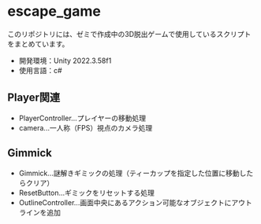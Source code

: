 # escape_game
このリポジトリには、ゼミで作成中の3D脱出ゲームで使用しているスクリプトをまとめています。
- 開発環境：Unity 2022.3.58f1
- 使用言語：c#

## Player関連
- PlayerController...プレイヤーの移動処理
- camera...一人称（FPS）視点のカメラ処理

## Gimmick
- Gimmick...謎解きギミックの処理（ティーカップを指定した位置に移動したらクリア）
- ResetButton...ギミックをリセットする処理
- OutlineController...画面中央にあるアクション可能なオブジェクトにアウトラインを追加
